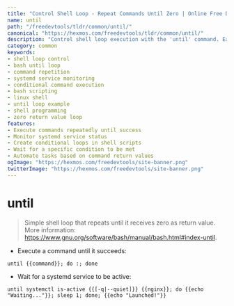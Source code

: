 ```yaml
---
title: "Control Shell Loop - Repeat Commands Until Zero | Online Free DevTools by Hexmos"
name: until
path: "/freedevtools/tldr/common/until/"
canonical: "https://hexmos.com/freedevtools/tldr/common/until/"
description: "Control shell loop execution with the 'until' command. Easily repeat commands until a zero return value. Free online tool, no registration required."
category: common
keywords:
- shell loop control
- bash until loop
- command repetition
- systemd service monitoring
- conditional command execution
- bash scripting
- linux shell
- until loop example
- shell programming
- zero return value loop
features:
- Execute commands repeatedly until success
- Monitor systemd service status
- Create conditional loops in shell scripts
- Wait for a specific condition to be met
- Automate tasks based on command return values
ogImage: "https://hexmos.com/freedevtools/site-banner.png"
twitterImage: "https://hexmos.com/freedevtools/site-banner.png"
---
```


# until

> Simple shell loop that repeats until it receives zero as return value.
> More information: <https://www.gnu.org/software/bash/manual/bash.html#index-until>.

- Execute a command until it succeeds:

`until {{command}}; do :; done`

- Wait for a systemd service to be active:

`until systemctl is-active {{[-q|--quiet]}} {{nginx}}; do {{echo "Waiting..."}}; sleep 1; done; {{echo "Launched!"}}`

